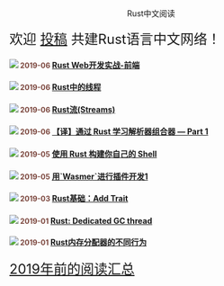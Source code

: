 <div id="read">

<div id="read-title" style="text-align: center;">
    <div id="word">Rust中文阅读</div>
</div>
<br>

<div id="read-join" style="font-size: 1.5rem;">欢迎 <a href="https://github.com/rustlang-cn/rustlang-cn#%E4%B8%80%E5%8F%82%E4%B8%8E-rust-%E4%B8%AD%E6%96%87%E9%98%85%E8%AF%BB%E6%8A%95%E7%A8%BF" target="_black">投稿</a> 共建Rust语言中文网络！</div>

<h4><img src="/imgs/rust.png"/><span style="color: #7B463D;font-size: 0.8rem;"> 2019-06</span>
<a href="/read/06/practical-rust-web-development-front-end.html">Rust Web开发实战-前端</a></h4>

<h4><img src="/imgs/rust.png"/><span style="color: #7B463D;font-size: 0.8rem;"> 2019-06</span>
<a href="/read/06/threads-in-rust.html">Rust中的线程</a></h4>

<h4><img src="/imgs/rust.png"/><span style="color: #7B463D;font-size: 0.8rem;"> 2019-06</span>
<a href="/read/06/rust-streams.html">Rust流(Streams)</a></h4>

<h4><img src="/imgs/rust.png"/><span style="color: #7B463D;font-size: 0.8rem;"> 2019-06</span>
<a href="/read/06/learning-parser-combinators-with-rust-1.html">【译】通过 Rust 学习解析器组合器 — Part 1</a></h4>

<h4><img src="/imgs/rust.png"/><span style="color: #7B463D;font-size: 0.8rem;"> 2019-05</span>
<a href="/read/05/Build-Your-Own-Shell-using-Rust.html">使用 Rust 构建你自己的 Shell</a></h4>

<h4><img src="/imgs/rust.png"/><span style="color: #7B463D;font-size: 0.8rem;"> 2019-05</span>
<a href="/read/05/wasmer-plugin-pt-1.html">用`Wasmer`进行插件开发1</a></h4>

<h4><img src="/imgs/rust.png"/><span style="color: #7B463D;font-size: 0.8rem;"> 2019-03</span>
<a href="/read/03/rust-bacise-add-trait.html">Rust基础：Add Trait</a></h4>

<h4><img src="/imgs/rust.png"/><span style="color: #7B463D;font-size: 0.8rem;"> 2019-01</span>
<a href="/read/01/rust-dedicated-gc-thread.html">Rust: Dedicated GC thread</a></h4>

<h4><img src="/imgs/rust.png"/><span style="color: #7B463D;font-size: 0.8rem;"> 2019-01</span>
<a href="/read/01/rust-memory-allocator.html">Rust内存分配器的不同行为</a></h4>

<div id="read-more" style="font-size: 1.5rem;"><a href="https://github.com/rustlang-cn/resourses/tree/master/blogs" target="_black">2019年前的阅读汇总</a></div>

</div>
